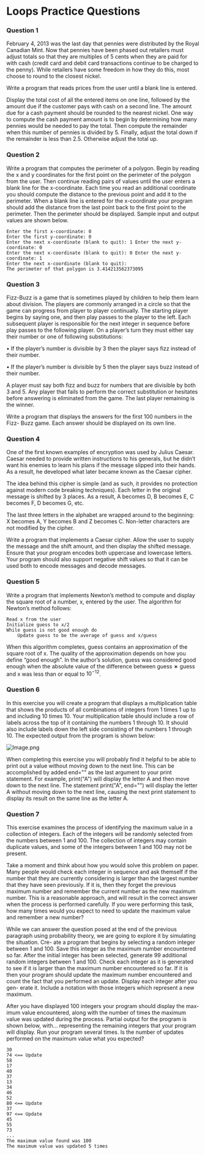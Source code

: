 # Loops Practice Questions

### Question 1

February 4, 2013 was the last day that pennies were distributed by the Royal Canadian Mint. Now that pennies have been phased out retailers must adjust totals so that they are multiples of 5 cents when they are paid for with cash (credit card and debit card transactions continue to be charged to the penny). While retailers have some freedom in how they do this, most choose to round to the closest nickel.

Write a program that reads prices from the user until a blank line is entered.

Display the total cost of all the entered items on one line, followed by the amount due if the customer pays with cash on a second line. The amount due for a cash payment should be rounded to the nearest nickel. One way to compute the cash payment amount is to begin by determining how many pennies would be needed to pay the total. Then compute the remainder when this number of pennies is divided by 5. Finally, adjust the total down if the remainder is less than 2.5. Otherwise adjust the total up.

### Question 2

Write a program that computes the perimeter of a polygon. Begin by reading the x and y coordinates for the first point on the perimeter of the polygon from the user. Then continue reading pairs of values until the user enters a blank line for the x-coordinate. Each time you read an additional coordinate you should compute the distance to the previous point and add it to the perimeter. When a blank line is entered for the x-coordinate your program should add the distance from the last point back to the first point to the perimeter. Then the perimeter should be displayed. Sample input and output values are shown below.

```other
Enter the first x-coordinate: 0
Enter the first y-coordinate: 0
Enter the next x-coordinate (blank to quit): 1 Enter the next y-coordinate: 0
Enter the next x-coordinate (blank to quit): 0 Enter the next y-coordinate: 1
Enter the next x-coordinate (blank to quit):
The perimeter of that polygon is 3.414213562373095
```

### Question 3

Fizz-Buzz is a game that is sometimes played by children to help them learn about division. The players are commonly arranged in a circle so that the game can progress from player to player continually. The starting player begins by saying one, and then play passes to the player to the left. Each subsequent player is responsible for the next integer in sequence before play passes to the following player. On a player’s turn they must either say their number or one of following substitutions:

• If the player’s number is divisible by 3 then the player says fizz instead of their number.

• If the player’s number is divisible by 5 then the player says buzz instead of their number.

A player must say both fizz and buzz for numbers that are divisible by both 3 and 5. Any player that fails to perform the correct substitution or hesitates before answering is eliminated from the game. The last player remaining is the winner.

Write a program that displays the answers for the first 100 numbers in the Fizz- Buzz game. Each answer should be displayed on its own line.

### Question 4

One of the first known examples of encryption was used by Julius Caesar. Caesar needed to provide written instructions to his generals, but he didn’t want his enemies to learn his plans if the message slipped into their hands. As a result, he developed what later became known as the Caesar cipher.

The idea behind this cipher is simple (and as such, it provides no protection against modern code breaking techniques). Each letter in the original message is shifted by 3 places. As a result, A becomes D, B becomes E, C becomes F, D becomes G, etc.

The last three letters in the alphabet are wrapped around to the beginning: X becomes A, Y becomes B and Z becomes C. Non-letter characters are not modified by the cipher.

Write a program that implements a Caesar cipher. Allow the user to supply the message and the shift amount, and then display the shifted message. Ensure that your program encodes both uppercase and lowercase letters. Your program should also support negative shift values so that it can be used both to encode messages and decode messages.

### Question 5

Write a program that implements Newton’s method to compute and display the square root of a number, x, entered by the user. The algorithm for Newton’s method follows:

```other
Read x from the user
Initialize guess to x/2
While guess is not good enough do
	Update guess to be the average of guess and x/guess
```

When this algorithm completes, guess contains an approximation of the square root of x. The quality of the approximation depends on how you define “good enough”. In the author’s solution, guess was considered good enough when the absolute value of the difference between guess ∗ guess and x was less than or equal to $10^{-12}$.

### Question 6

In this exercise you will create a program that displays a multiplication table that shows the products of all combinations of integers from 1 times 1 up to and including 10 times 10. Your multiplication table should include a row of labels across the top of it containing the numbers 1 through 10. It should also include labels down the left side consisting of the numbers 1 through 10. The expected output from the program is shown below:

![Image.png](https://res.craft.do/user/full/2b3a56b1-74dc-b40a-d762-495c4f6c4398/doc/86BFA26C-1889-4D3E-BBE5-44BB64FD828A/46FC40DD-95E4-4DD7-8D6E-89FB8E73D40F_2/DibkVPmRIgbVKfBtdrv2kfbHLyFhwHUVKem0AxGCZb8z/Image.png)

When completing this exercise you will probably find it helpful to be able to print out a value without moving down to the next line. This can be accomplished by added end="" as the last argument to your print statement. For example, print("A") will display the letter A and then move down to the next line. The statement print("A", end="") will display the letter A without moving down to the next line, causing the next print statement to display its result on the same line as the letter A.

### Question 7

This exercise examines the process of identifying the maximum value in a collection of integers. Each of the integers will be randomly selected from the numbers between 1 and 100. The collection of integers may contain duplicate values, and some of the integers between 1 and 100 may not be present.

Take a moment and think about how you would solve this problem on paper. Many people would check each integer in sequence and ask themself if the number that they are currently considering is larger than the largest number that they have seen previously. If it is, then they forget the previous maximum number and remember the current number as the new maximum number. This is a reasonable approach, and will result in the correct answer when the process is performed carefully. If you were performing this task, how many times would you expect to need to update the maximum value and remember a new number?

While we can answer the question posed at the end of the previous paragraph using probability theory, we are going to explore it by simulating the situation. Cre- ate a program that begins by selecting a random integer between 1 and 100. Save this integer as the maximum number encountered so far. After the initial integer has been selected, generate 99 additional random integers between 1 and 100. Check each integer as it is generated to see if it is larger than the maximum number encountered so far. If it is then your program should update the maximum number encountered and count the fact that you performed an update. Display each integer after you gen- erate it. Include a notation with those integers which represent a new maximum.

After you have displayed 100 integers your program should display the max- imum value encountered, along with the number of times the maximum value was updated during the process. Partial output for the program is shown below, with... representing the remaining integers that your program will display. Run your program several times. Is the number of updates performed on the maximum value what you expected?

```other
30
74 <== Update
58
17
40
37
13
34
46
52
80 <== Update
37
97 <== Update
45
55
73
...
The maximum value found was 100
The maximum value was updated 5 times
```

